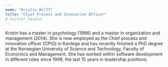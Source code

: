 ```yaml
---
name: "Kristin Wulff"
title: "Chief Process and Innovation Officer"
# twitter_handle: 
---
```

Kristin has a master in psychology (1996) and a master in organization and management (2014). She is now employed as the Chief process and innovation officer (CPIO) in Kantega and has recently finished a PhD degree at the Norwegian University of Science and Technology, Faculty of Economics and Management. She has worked within software development in different roles since 1998, the last 15 years in leadership positions.
